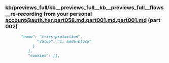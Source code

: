 ### kb/previews_full/kb__previews_full__kb__previews_full__flows__re-recording from your personal account@auth.har.part058.md.part001.md.part001.md (part 002)

```md
       "name": "x-xss-protection",
              "value": "1; mode=block"
            }
          ],
          "cookies": [],
          
```

```
